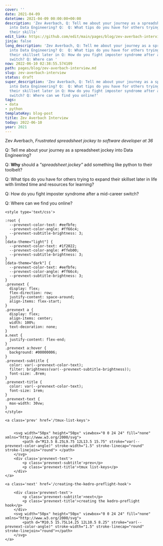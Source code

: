 ```yaml
---
cover: ''
date: 2021-04-09
datetime: 2021-04-09 00:00:00+00:00
description: 'Zev Averbach, Q: Tell me about your journey as a spreadsheet jockey
  into Data Engineering? Q:  Q: What tips do you have for others trying to expand
  their skills'
edit_link: https://github.com/edit/main/pages/blog/zev-averbach-interview.md
jinja: false
long_description: 'Zev Averbach, Q: Tell me about your journey as a spreadsheet jockey
  into Data Engineering? Q:  Q: What tips do you have for others trying to expand
  their skillset later in Q: How do you fight imposter syndrome after a mid-career
  switch? Q: Where can '
now: 2022-06-10 02:38:55.574109
path: pages/blog/zev-averbach-interview.md
slug: zev-averbach-interview
status: draft
super_description: 'Zev Averbach, Q: Tell me about your journey as a spreadsheet jockey
  into Data Engineering? Q:  Q: What tips do you have for others trying to expand
  their skillset later in Q: How do you fight imposter syndrome after a mid-career
  switch? Q: Where can we find you online?'
tags:
- data
- python
templateKey: blog-post
title: Zev Averbach Interview
today: 2022-06-10
year: 2021
---
```


Zev Averbach, 
_Frustrated spreadsheet jockey to software developer at 36_

Q: Tell me about your journey as a spreadsheet jockey into Data Engineering?

Q: **Why** should a _"spreadsheet jockey"_ add something like python to their
toolbelt?

Q: What tips do you have for others trying to expand their skillset later in
life with limited time and resources for learning?

Q: How do you fight imposter syndrome after a mid-career switch?

Q: Where can we find you online?
<div class='prevnext'>

    <style type='text/css'>

    :root {
      --prevnext-color-text: #eefbfe;
      --prevnext-color-angle: #ff66c4;
      --prevnext-subtitle-brightness: 3;
    }
    [data-theme="light"] {
      --prevnext-color-text: #1f2022;
      --prevnext-color-angle: #ffeb00;
      --prevnext-subtitle-brightness: 3;
    }
    [data-theme="dark"] {
      --prevnext-color-text: #eefbfe;
      --prevnext-color-angle: #ff66c4;
      --prevnext-subtitle-brightness: 3;
    }
    .prevnext {
      display: flex;
      flex-direction: row;
      justify-content: space-around;
      align-items: flex-start;
    }
    .prevnext a {
      display: flex;
      align-items: center;
      width: 100%;
      text-decoration: none;
    }
    a.next {
      justify-content: flex-end;
    }
    .prevnext a:hover {
      background: #00000006;
    }
    .prevnext-subtitle {
      color: var(--prevnext-color-text);
      filter: brightness(var(--prevnext-subtitle-brightness));
      font-size: .8rem;
    }
    .prevnext-title {
      color: var(--prevnext-color-text);
      font-size: 1rem;
    }
    .prevnext-text {
      max-width: 30vw;
    }
    </style>
    
    <a class='prev' href='/tmux-list-keys'>
    

        <svg width="50px" height="50px" viewbox="0 0 24 24" fill="none" xmlns="http://www.w3.org/2000/svg">
            <path d="M13.5 8.25L9.75 12L13.5 15.75" stroke="var(--prevnext-color-angle)" stroke-width="1.5" stroke-linecap="round" stroke-linejoin="round"> </path>
        </svg>
        <div class='prevnext-text'>
            <p class='prevnext-subtitle'>prev</p>
            <p class='prevnext-title'>tmux list-keys</p>
        </div>
    </a>
    
    <a class='next' href='/creating-the-kedro-preflight-hook'>
    
        <div class='prevnext-text'>
            <p class='prevnext-subtitle'>next</p>
            <p class='prevnext-title'>creating the kedro-preflight hook</p>
        </div>
        <svg width="50px" height="50px" viewbox="0 0 24 24" fill="none" xmlns="http://www.w3.org/2000/svg">
            <path d="M10.5 15.75L14.25 12L10.5 8.25" stroke="var(--prevnext-color-angle)" stroke-width="1.5" stroke-linecap="round" stroke-linejoin="round"></path>
        </svg>
    </a>
  </div>